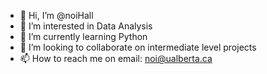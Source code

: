- 👋 Hi, I’m @noiHall
- 👀 I’m interested in Data Analysis
- 🌱 I’m currently learning Python
- 💞️ I’m looking to collaborate on intermediate level projects
- 📫 How to reach me on email: noi@ualberta.ca
